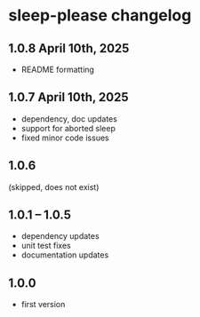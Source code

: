 # sleep-please changelog

## 1.0.8 April 10th, 2025
- README formatting

## 1.0.7 April 10th, 2025
- dependency, doc updates
- support for aborted sleep
- fixed minor code issues

## 1.0.6
(skipped, does not exist)

## 1.0.1 – 1.0.5
- dependency updates
- unit test fixes
- documentation updates

## 1.0.0
- first version